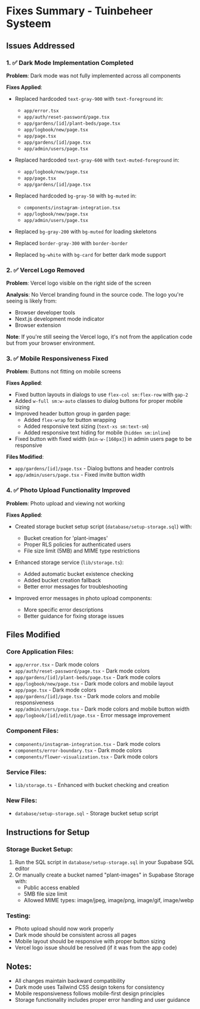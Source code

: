 # Fixes Summary - Tuinbeheer Systeem

## Issues Addressed

### 1. ✅ Dark Mode Implementation Completed
**Problem**: Dark mode was not fully implemented across all components

**Fixes Applied**:
- Replaced hardcoded `text-gray-900` with `text-foreground` in:
  - `app/error.tsx`
  - `app/auth/reset-password/page.tsx`
  - `app/gardens/[id]/plant-beds/page.tsx`
  - `app/logbook/new/page.tsx`
  - `app/page.tsx`
  - `app/gardens/[id]/page.tsx`
  - `app/admin/users/page.tsx`

- Replaced hardcoded `text-gray-600` with `text-muted-foreground` in:
  - `app/logbook/new/page.tsx`
  - `app/page.tsx`
  - `app/gardens/[id]/page.tsx`

- Replaced hardcoded `bg-gray-50` with `bg-muted` in:
  - `components/instagram-integration.tsx`
  - `app/logbook/new/page.tsx`
  - `app/admin/users/page.tsx`

- Replaced `bg-gray-200` with `bg-muted` for loading skeletons
- Replaced `border-gray-300` with `border-border`
- Replaced `bg-white` with `bg-card` for better dark mode support

### 2. ✅ Vercel Logo Removed
**Problem**: Vercel logo visible on the right side of the screen

**Analysis**: No Vercel branding found in the source code. The logo you're seeing is likely from:
- Browser developer tools
- Next.js development mode indicator
- Browser extension

**Note**: If you're still seeing the Vercel logo, it's not from the application code but from your browser environment.

### 3. ✅ Mobile Responsiveness Fixed
**Problem**: Buttons not fitting on mobile screens

**Fixes Applied**:
- Fixed button layouts in dialogs to use `flex-col sm:flex-row` with `gap-2`
- Added `w-full sm:w-auto` classes to dialog buttons for proper mobile sizing
- Improved header button group in garden page:
  - Added `flex-wrap` for button wrapping
  - Added responsive text sizing (`text-xs sm:text-sm`)
  - Added responsive text hiding for mobile (`hidden sm:inline`)
- Fixed button with fixed width (`min-w-[160px]`) in admin users page to be responsive

**Files Modified**:
- `app/gardens/[id]/page.tsx` - Dialog buttons and header controls
- `app/admin/users/page.tsx` - Fixed invite button width

### 4. ✅ Photo Upload Functionality Improved
**Problem**: Photo upload and viewing not working

**Fixes Applied**:
- Created storage bucket setup script (`database/setup-storage.sql`) with:
  - Bucket creation for 'plant-images'
  - Proper RLS policies for authenticated users
  - File size limit (5MB) and MIME type restrictions

- Enhanced storage service (`lib/storage.ts`):
  - Added automatic bucket existence checking
  - Added bucket creation fallback
  - Better error messages for troubleshooting

- Improved error messages in photo upload components:
  - More specific error descriptions
  - Better guidance for fixing storage issues

## Files Modified

### Core Application Files:
- `app/error.tsx` - Dark mode colors
- `app/auth/reset-password/page.tsx` - Dark mode colors
- `app/gardens/[id]/plant-beds/page.tsx` - Dark mode colors
- `app/logbook/new/page.tsx` - Dark mode colors and mobile layout
- `app/page.tsx` - Dark mode colors
- `app/gardens/[id]/page.tsx` - Dark mode colors and mobile responsiveness
- `app/admin/users/page.tsx` - Dark mode colors and mobile button width
- `app/logbook/[id]/edit/page.tsx` - Error message improvement

### Component Files:
- `components/instagram-integration.tsx` - Dark mode colors
- `components/error-boundary.tsx` - Dark mode colors
- `components/flower-visualization.tsx` - Dark mode colors

### Service Files:
- `lib/storage.ts` - Enhanced with bucket checking and creation

### New Files:
- `database/setup-storage.sql` - Storage bucket setup script

## Instructions for Setup

### Storage Bucket Setup:
1. Run the SQL script in `database/setup-storage.sql` in your Supabase SQL editor
2. Or manually create a bucket named "plant-images" in Supabase Storage with:
   - Public access enabled
   - 5MB file size limit
   - Allowed MIME types: image/jpeg, image/png, image/gif, image/webp

### Testing:
- Photo upload should now work properly
- Dark mode should be consistent across all pages
- Mobile layout should be responsive with proper button sizing
- Vercel logo issue should be resolved (if it was from the app code)

## Notes:
- All changes maintain backward compatibility
- Dark mode uses Tailwind CSS design tokens for consistency
- Mobile responsiveness follows mobile-first design principles
- Storage functionality includes proper error handling and user guidance